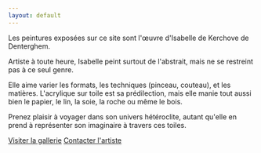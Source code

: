 ```yaml
---
layout: default
---
```


<style>
  main { max-width: 600px; margin: auto; }
</style>

Les peintures exposées sur ce site sont l'œuvre d'Isabelle de Kerchove de
Denterghem.

Artiste à toute heure, Isabelle peint surtout de l'abstrait, mais ne se
restreint pas à ce seul genre.

Elle aime varier les formats, les techniques (pinceau, couteau), et les
matières.  L'acrylique sur toile est sa prédilection, mais elle manie tout aussi
bien le papier, le lin, la soie, la roche ou même le bois.

Prenez plaisir à voyager dans son univers hétéroclite, autant qu'elle en prend à
représenter son imaginaire à travers ces toiles.

<div class="action">
  <a href="/gallery/" class="btn">Visiter la gallerie</a>
  <a href="mailto:contact@ysaflo.fr" class="btn">Contacter l'artiste</a>
</div>

